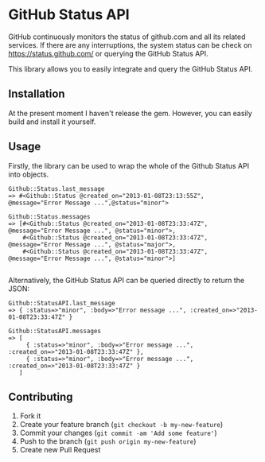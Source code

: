 # GitHub Status API

GitHub continuously monitors the status of github.com and all its related services. If there are any interruptions, the system status can be check on https://status.github.com/
or querying the GitHub Status API.

This library allows you to easily integrate and query the GitHub Status API.

## Installation
At the present moment I haven't release the gem. However, you can easily build and install it yourself.
<!--
Add this line to your application's Gemfile:

    gem 'github_status'

And then execute:

    $ bundle

Or install it yourself as:

    $ gem install github_status
-->
## Usage
Firstly, the library can be used to wrap the whole of the Github Status API into objects.
```
Github::Status.last_message
=> #<Github::Status @created_on="2013-01-08T23:13:55Z", @message="Error Message ...",@status="minor">

Github::Status.messages
=> [#<Github::Status @created_on="2013-01-08T23:33:47Z", @message="Error Message ...", @status="minor">,
    #<Github::Status @created_on="2013-01-08T23:33:47Z", @message="Error Message ...", @status="major">,
    #<Github::Status @created_on="2013-01-08T23:33:47Z", @message="Error Message ...", @status="minor">]
 
```

Alternatively, the GitHub Status API can be queried directly to return the JSON:

```
Github::StatusAPI.last_message
=> { :status=>"minor", :body=>"Error message ...", :created_on=>"2013-01-08T23:33:47Z" }

Github::StatusAPI.messages
=> [
     { :status=>"minor", :body=>"Error message ...", :created_on=>"2013-01-08T23:33:47Z" },
     { :status=>"minor", :body=>"Error message ...", :created_on=>"2013-01-08T23:33:47Z" }
   ]
```


## Contributing

1. Fork it
2. Create your feature branch (`git checkout -b my-new-feature`)
3. Commit your changes (`git commit -am 'Add some feature'`)
4. Push to the branch (`git push origin my-new-feature`)
5. Create new Pull Request
